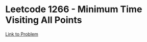 # Leetcode 1266 - Minimum Time Visiting All Points  
[Link to Problem](https://leetcode.com/problems/minimum-time-visiting-all-points/)